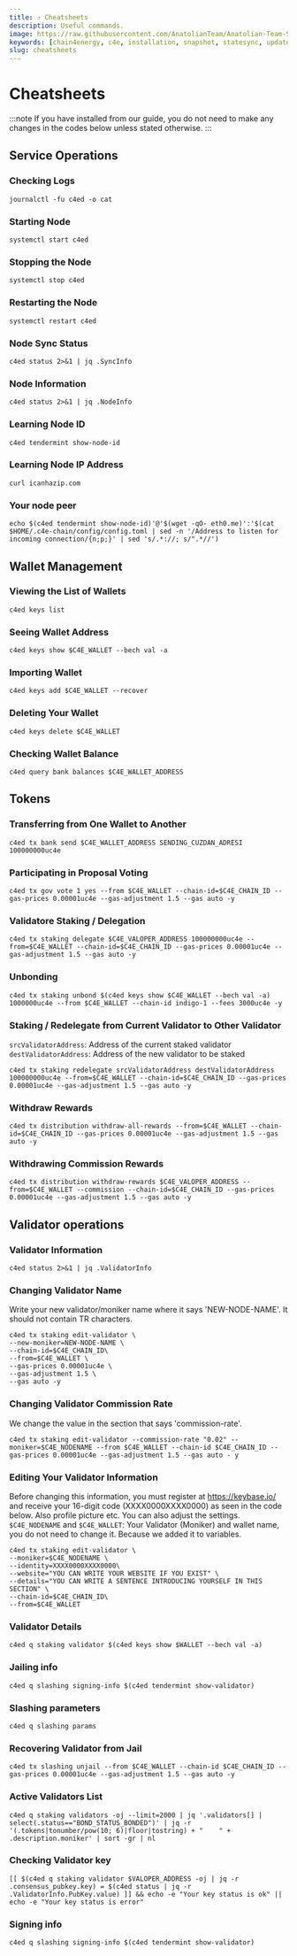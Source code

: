 ```yaml
---
title: ⤴️ Cheatsheets
description: Useful commands.
image: https://raw.githubusercontent.com/AnatolianTeam/Anatolian-Team-Services/main/docs/Testnet/Cosmos-Ecosystem/chain4energy/img/C4E-Service-Cover.jpg
keywords: [chain4energy, c4e, installation, snapshot, statesync, update]
slug: cheatsheets
---
```


# Cheatsheets
:::note
If you have installed from our guide, you do not need to make any changes in the codes below unless stated otherwise.
:::

## Service Operations

### Checking Logs
```
journalctl -fu c4ed -o cat
```

### Starting Node
```
systemctl start c4ed
```

### Stopping the Node
```
systemctl stop c4ed
```

### Restarting the Node
```
systemctl restart c4ed
```

### Node Sync Status
```
c4ed status 2>&1 | jq .SyncInfo
```

### Node Information
```
c4ed status 2>&1 | jq .NodeInfo
```

### Learning Node ID
```
c4ed tendermint show-node-id
```

### Learning Node IP Address
```
curl icanhazip.com
```

### Your node peer
```
echo $(c4ed tendermint show-node-id)'@'$(wget -qO- eth0.me)':'$(cat $HOME/.c4e-chain/config/config.toml | sed -n '/Address to listen for incoming connection/{n;p;}' | sed 's/.*://; s/".*//')
```

## Wallet Management

### Viewing the List of Wallets
```
c4ed keys list
```

### Seeing Wallet Address
```
c4ed keys show $C4E_WALLET --bech val -a
```

### Importing Wallet
```
c4ed keys add $C4E_WALLET --recover
```

### Deleting Your Wallet
```
c4ed keys delete $C4E_WALLET
```

### Checking Wallet Balance
```
c4ed query bank balances $C4E_WALLET_ADDRESS
```

## Tokens

### Transferring from One Wallet to Another
```
c4ed tx bank send $C4E_WALLET_ADDRESS SENDING_CUZDAN_ADRESI 100000000uc4e
```

### Participating in Proposal Voting
```
c4ed tx gov vote 1 yes --from $C4E_WALLET --chain-id=$C4E_CHAIN_ID --gas-prices 0.00001uc4e --gas-adjustment 1.5 --gas auto -y
```

### Validatore Staking / Delegation
```
c4ed tx staking delegate $C4E_VALOPER_ADDRESS 100000000uc4e --from=$C4E_WALLET --chain-id=$C4E_CHAIN_ID --gas-prices 0.00001uc4e --gas-adjustment 1.5 --gas auto -y
```
### Unbonding
```
c4ed tx staking unbond $(c4ed keys show $C4E_WALLET --bech val -a) 1000000uc4e --from $C4E_WALLET --chain-id indigo-1 --fees 3000uc4e -y
```

### Staking / Redelegate from Current Validator to Other Validator
`srcValidatorAddress`: Address of the current staked validator
`destValidatorAddress`: Address of the new validator to be staked
```
c4ed tx staking redelegate srcValidatorAddress destValidatorAddress 100000000uc4e --from=$C4E_WALLET --chain-id=$C4E_CHAIN_ID --gas-prices 0.00001uc4e --gas-adjustment 1.5 --gas auto -y
```

### Withdraw Rewards
```
c4ed tx distribution withdraw-all-rewards --from=$C4E_WALLET --chain-id=$C4E_CHAIN_ID --gas-prices 0.00001uc4e --gas-adjustment 1.5 --gas auto -y
```

### Withdrawing Commission Rewards

```
c4ed tx distribution withdraw-rewards $C4E_VALOPER_ADDRESS --from=$C4E_WALLET --commission --chain-id=$C4E_CHAIN_ID --gas-prices 0.00001uc4e --gas-adjustment 1.5 --gas auto -y
```

## Validator operations

### Validator Information
```
c4ed status 2>&1 | jq .ValidatorInfo
```

### Changing Validator Name
Write your new validator/moniker name where it says 'NEW-NODE-NAME'. It should not contain TR characters.
```
c4ed tx staking edit-validator \
--new-moniker=NEW-NODE-NAME \
--chain-id=$C4E_CHAIN_ID\
--from=$C4E_WALLET \
--gas-prices 0.00001uc4e \
--gas-adjustment 1.5 \
--gas auto -y
```

### Changing Validator Commission Rate
We change the value in the section that says 'commission-rate'.
```
c4ed tx staking edit-validator --commission-rate "0.02" --moniker=$C4E_NODENAME --from $C4E_WALLET --chain-id $C4E_CHAIN_ID --gas-prices 0.00001uc4e --gas-adjustment 1.5 --gas auto - y
```

### Editing Your Validator Information
Before changing this information, you must register at https://keybase.io/ and receive your 16-digit code (XXXX0000XXXX0000) as seen in the code below. Also profile picture etc. You can also adjust the settings.
`$C4E_NODENAME` and `$C4E_WALLET`: Your Validator (Moniker) and wallet name, you do not need to change it. Because we added it to variables.
```
c4ed tx staking edit-validator \
--moniker=$C4E_NODENAME \
--identity=XXXX0000XXXX0000\
--website="YOU CAN WRITE YOUR WEBSITE IF YOU EXIST" \
--details="YOU CAN WRITE A SENTENCE INTRODUCING YOURSELF IN THIS SECTION" \
--chain-id=$C4E_CHAIN_ID\
--from=$C4E_WALLET
```

### Validator Details
```
c4ed q staking validator $(c4ed keys show $WALLET --bech val -a)
```

### Jailing info
```
c4ed q slashing signing-info $(c4ed tendermint show-validator)
```

### Slashing parameters
```
c4ed q slashing params
```

### Recovering Validator from Jail
```
c4ed tx slashing unjail --from $C4E_WALLET --chain-id $C4E_CHAIN_ID --gas-prices 0.00001uc4e --gas-adjustment 1.5 --gas auto -y
```

### Active Validators List
```
c4ed q staking validators -oj --limit=2000 | jq '.validators[] | select(.status=="BOND_STATUS_BONDED")' | jq -r '(.tokens|tonumber/pow(10; 6)|floor|tostring) + " 	 " + .description.moniker' | sort -gr | nl
```

### Checking Validator key
```
[[ $(c4ed q staking validator $VALOPER_ADDRESS -oj | jq -r .consensus_pubkey.key) = $(c4ed status | jq -r .ValidatorInfo.PubKey.value) ]] && echo -e "Your key status is ok" || echo -e "Your key status is error"
```

### Signing info
```
c4ed q slashing signing-info $(c4ed tendermint show-validator)
```

